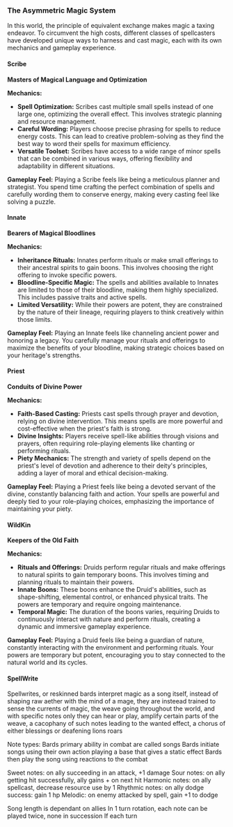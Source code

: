 ### The Asymmetric Magic System

In this world, the principle of equivalent exchange makes magic a taxing endeavor. To circumvent the high costs, different classes of spellcasters have developed unique ways to harness and cast magic, each with its own mechanics and gameplay experience.

#### **Scribe**

**Masters of Magical Language and Optimization**

**Mechanics:**

- **Spell Optimization:** Scribes cast multiple small spells instead of one large one, optimizing the overall effect. This involves strategic planning and resource management.
- **Careful Wording:** Players choose precise phrasing for spells to reduce energy costs. This can lead to creative problem-solving as they find the best way to word their spells for maximum efficiency.
- **Versatile Toolset:** Scribes have access to a wide range of minor spells that can be combined in various ways, offering flexibility and adaptability in different situations.

**Gameplay Feel:** Playing a Scribe feels like being a meticulous planner and strategist. You spend time crafting the perfect combination of spells and carefully wording them to conserve energy, making every casting feel like solving a puzzle.

#### **Innate**

**Bearers of Magical Bloodlines**

**Mechanics:**

- **Inheritance Rituals:** Innates perform rituals or make small offerings to their ancestral spirits to gain boons. This involves choosing the right offering to invoke specific powers.
- **Bloodline-Specific Magic:** The spells and abilities available to Innates are limited to those of their bloodline, making them highly specialized. This includes passive traits and active spells.
- **Limited Versatility:** While their powers are potent, they are constrained by the nature of their lineage, requiring players to think creatively within those limits.

**Gameplay Feel:** Playing an Innate feels like channeling ancient power and honoring a legacy. You carefully manage your rituals and offerings to maximize the benefits of your bloodline, making strategic choices based on your heritage's strengths.

#### **Priest**

**Conduits of Divine Power**

**Mechanics:**

- **Faith-Based Casting:** Priests cast spells through prayer and devotion, relying on divine intervention. This means spells are more powerful and cost-effective when the priest's faith is strong.
- **Divine Insights:** Players receive spell-like abilities through visions and prayers, often requiring role-playing elements like chanting or performing rituals.
- **Piety Mechanics:** The strength and variety of spells depend on the priest's level of devotion and adherence to their deity's principles, adding a layer of moral and ethical decision-making.

**Gameplay Feel:** Playing a Priest feels like being a devoted servant of the divine, constantly balancing faith and action. Your spells are powerful and deeply tied to your role-playing choices, emphasizing the importance of maintaining your piety.

#### **WildKin**

**Keepers of the Old Faith**

**Mechanics:**

- **Rituals and Offerings:** Druids perform regular rituals and make offerings to natural spirits to gain temporary boons. This involves timing and planning rituals to maintain their powers.
- **Innate Boons:** These boons enhance the Druid's abilities, such as shape-shifting, elemental control, or enhanced physical traits. The powers are temporary and require ongoing maintenance.
- **Temporal Magic:** The duration of the boons varies, requiring Druids to continuously interact with nature and perform rituals, creating a dynamic and immersive gameplay experience.

**Gameplay Feel:** Playing a Druid feels like being a guardian of nature, constantly interacting with the environment and performing rituals. Your powers are temporary but potent, encouraging you to stay connected to the natural world and its cycles.



#### **SpellWrite**
Spellwrites, or reskinned bards interpret magic as a song itself, instead of shaping raw aether with the mind of a mage, they are insteead trained to sense the currents of magic, the weave going throughout the world, and with specific notes only they can hear or play, amplify certain parts of the weave, a cacophany of such notes leading to the wanted effect, a chorus of either blessings or deafening lions roars

Note types:
Bards primary ability in combat are called songs
Bards initiate songs using their own action playing a base that gives a static effect
Bards then play the song using reactions to the combat

Sweet notes: on ally succeeding in an attack, +1 damage
Sour notes: on ally getting hit successfully, ally gains + on next hit
Harmonic notes: on ally spellcast, decrease resource use by 1
Rhythmic notes: on ally dodge success: gain 1 hp
Melodic: on enemy attacked by spell, gain +1 to dodge

Song length is dependant on allies
In 1 turn rotation, each note can be played twice, none in succession
If each turn 





